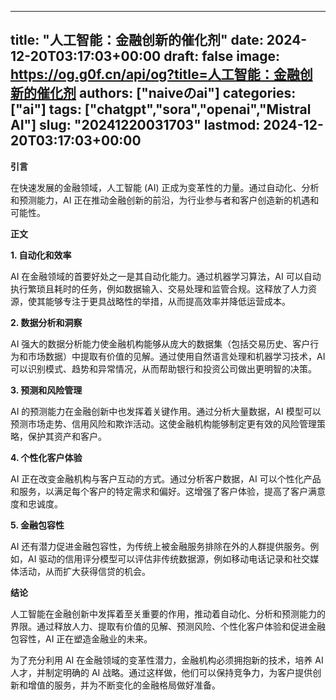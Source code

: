 
---
title: "人工智能：金融创新的催化剂"
date: 2024-12-20T03:17:03+00:00
draft: false
image: https://og.g0f.cn/api/og?title=人工智能：金融创新的催化剂
authors: ["naiveのai"]
categories: ["ai"]
tags: ["chatgpt","sora","openai","Mistral AI"]
slug: "20241220031703"
lastmod: 2024-12-20T03:17:03+00:00
---
**引言**

在快速发展的金融领域，人工智能 (AI) 正成为变革性的力量。通过自动化、分析和预测能力，AI 正在推动金融创新的前沿，为行业参与者和客户创造新的机遇和可能性。

**正文**

**1. 自动化和效率**

AI 在金融领域的首要好处之一是其自动化能力。通过机器学习算法，AI 可以自动执行繁琐且耗时的任务，例如数据输入、交易处理和监管合规。这释放了人力资源，使其能够专注于更具战略性的举措，从而提高效率并降低运营成本。

**2. 数据分析和洞察**

AI 强大的数据分析能力使金融机构能够从庞大的数据集（包括交易历史、客户行为和市场数据）中提取有价值的见解。通过使用自然语言处理和机器学习技术，AI 可以识别模式、趋势和异常情况，从而帮助银行和投资公司做出更明智的决策。

**3. 预测和风险管理**

AI 的预测能力在金融创新中也发挥着关键作用。通过分析大量数据，AI 模型可以预测市场走势、信用风险和欺诈活动。这使金融机构能够制定更有效的风险管理策略，保护其资产和客户。

**4. 个性化客户体验**

AI 正在改变金融机构与客户互动的方式。通过分析客户数据，AI 可以个性化产品和服务，以满足每个客户的特定需求和偏好。这增强了客户体验，提高了客户满意度和忠诚度。

**5. 金融包容性**

AI 还有潜力促进金融包容性，为传统上被金融服务排除在外的人群提供服务。例如，AI 驱动的信用评分模型可以评估非传统数据源，例如移动电话记录和社交媒体活动，从而扩大获得信贷的机会。

**结论**

人工智能在金融创新中发挥着至关重要的作用，推动着自动化、分析和预测能力的界限。通过释放人力、提取有价值的见解、预测风险、个性化客户体验和促进金融包容性，AI 正在塑造金融业的未来。

为了充分利用 AI 在金融领域的变革性潜力，金融机构必须拥抱新的技术，培养 AI 人才，并制定明确的 AI 战略。通过这样做，他们可以保持竞争力，为客户提供创新和增值的服务，并为不断变化的金融格局做好准备。